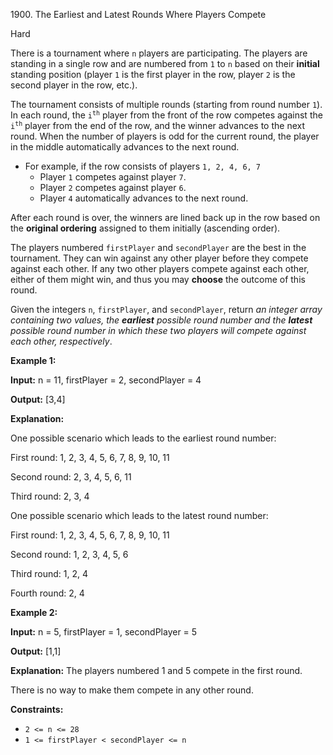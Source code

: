 1900\. The Earliest and Latest Rounds Where Players Compete

Hard

There is a tournament where `n` players are participating. The players are standing in a single row and are numbered from `1` to `n` based on their **initial** standing position (player `1` is the first player in the row, player `2` is the second player in the row, etc.).

The tournament consists of multiple rounds (starting from round number `1`). In each round, the <code>i<sup>th</sup></code> player from the front of the row competes against the <code>i<sup>th</sup></code> player from the end of the row, and the winner advances to the next round. When the number of players is odd for the current round, the player in the middle automatically advances to the next round.

*   For example, if the row consists of players `1, 2, 4, 6, 7`
    *   Player `1` competes against player `7`.
    *   Player `2` competes against player `6`.
    *   Player `4` automatically advances to the next round.

After each round is over, the winners are lined back up in the row based on the **original ordering** assigned to them initially (ascending order).

The players numbered `firstPlayer` and `secondPlayer` are the best in the tournament. They can win against any other player before they compete against each other. If any two other players compete against each other, either of them might win, and thus you may **choose** the outcome of this round.

Given the integers `n`, `firstPlayer`, and `secondPlayer`, return _an integer array containing two values, the **earliest** possible round number and the **latest** possible round number in which these two players will compete against each other, respectively_.

**Example 1:**

**Input:** n = 11, firstPlayer = 2, secondPlayer = 4

**Output:** [3,4]

**Explanation:**

One possible scenario which leads to the earliest round number:

First round: 1, 2, 3, 4, 5, 6, 7, 8, 9, 10, 11

Second round: 2, 3, 4, 5, 6, 11

Third round: 2, 3, 4

One possible scenario which leads to the latest round number:

First round: 1, 2, 3, 4, 5, 6, 7, 8, 9, 10, 11

Second round: 1, 2, 3, 4, 5, 6

Third round: 1, 2, 4

Fourth round: 2, 4 

**Example 2:**

**Input:** n = 5, firstPlayer = 1, secondPlayer = 5

**Output:** [1,1]

**Explanation:** The players numbered 1 and 5 compete in the first round.

There is no way to make them compete in any other round. 

**Constraints:**

*   `2 <= n <= 28`
*   `1 <= firstPlayer < secondPlayer <= n`